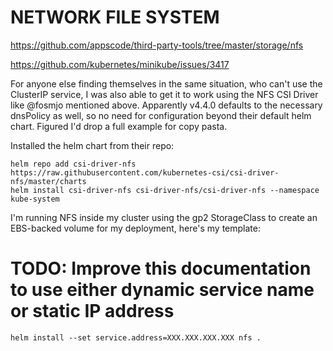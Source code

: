 # NETWORK FILE SYSTEM

https://github.com/appscode/third-party-tools/tree/master/storage/nfs

https://github.com/kubernetes/minikube/issues/3417

For anyone else finding themselves in the same situation, who can't use the ClusterIP service, I was also able to get it to work using the NFS CSI Driver like @fosmjo mentioned above. Apparently v4.4.0 defaults to the necessary dnsPolicy as well, so no need for configuration beyond their default helm chart. Figured I'd drop a full example for copy pasta.

Installed the helm chart from their repo:

```console
helm repo add csi-driver-nfs https://raw.githubusercontent.com/kubernetes-csi/csi-driver-nfs/master/charts
helm install csi-driver-nfs csi-driver-nfs/csi-driver-nfs --namespace kube-system
```

I'm running NFS inside my cluster using the gp2 StorageClass to create an EBS-backed volume for my deployment, here's my template:

# TODO: Improve this documentation to use either dynamic service name or static IP address

```console
helm install --set service.address=XXX.XXX.XXX.XXX nfs .
```